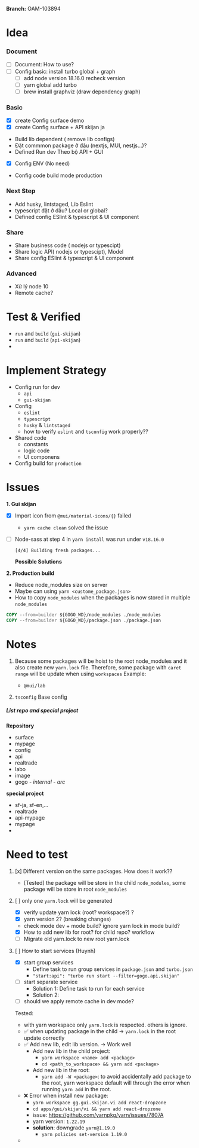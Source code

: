 
**Branch:** OAM-103894

# Idea

### Document
- [ ] Document: How to use?
- [ ] Config basic: install turbo global + graph
	- [ ] add node version 18.16.0 recheck version
	- [ ] yarn global add turbo
	- [ ] brew install graphviz (draw dependency graph)

### Basic
- [x] create Config surface demo
- [x] create Config surface + API skijan ja
- Build lib dependent ( remove lib configs)
- Đặt commmon package ở đâu (nextjs, MUI, nestjs…)?
- Defined Run dev Theo bộ API + GUI
- [x] Config ENV (No need)
- Config code build mode production

### Next Step
- Add husky, lintstaged, Lib Eslint
- typescript đặt ở đâu? Local or global?
- Defined config ESlint & typescript & UI component

### Share
- Share business code ( nodejs or typescipt)
- Share logic API( nodejs or typescipt), Model
- Share config ESlint & typescript & UI component

### Advanced
- Xử lý node 10
- Remote cache? 

# Test & Verified
- `run` and `build` (`gui-skijan`)
- `run` and `build` (`api-skijan`)
- 


# Implement Strategy
- Config run for dev
	- `api`
	- `gui-skijan`
- Config 
	- `eslint` 
	- `typescript`
	- `husky` & `lintstaged`
	-  how to verify `eslint` and `tsconfig` work properly?? 
- Shared code
	- constants
	- logic code
	- UI componens
- Config build for `production`


# Issues

**1. Gui skijan**
- [x] Import icon from `@mui/material-icons/{}` failed
	- `yarn cache clean` solved the issue


- [ ] Node-sass at step 4 in `yarn install` was run under `v18.16.0`
	```
	[4/4] Building fresh packages...
	```

	**Possible Solutions**


**2. Production build**
- Reduce node_modules size on server
- Maybe can using `yarn <custome_package.json>`
- How to copy `node_modules` when the packages is now stored in multiple `node_modules`
```Dockerfile
COPY --from=builder ${GOGO_WD}/node_modules ./node_modules
COPY --from=builder ${GOGO_WD}/package.json ./package.json
```

# Notes

1. Because some packages will be hoist to the root node_modules and it also create new `yarn.lock` file. Therefore, some package with `caret range` will be update when using `workspaces`
	Example: 
	- `@mui/lab`


2. `tsconfig`
Base config


##### List repo and special project
**Repository**
- surface
- mypage
- config
- api
- realtrade
- labo
- image
- gogo
*- internal*
*- arc*

**special project**
- sf-ja, sf-en,...
- realtrade
- api-mypage
- mypage
- 

# Need to test

1. [x] Different version on the same packages. How does it work??
	- [Tested] the package will be store in the child `node_modules`, some package will be store in root `node_modules`

2. [ ] only one `yarn.lock` will be generated
	- [x] verify update yarn lock (root? workspace?) ?
	- [x] yarn version 2? (breaking changes)
	- check mode dev + mode build? ignore yarn lock in mode build?
	- [x] How to add new lib for root? for child repo? workflow
	- [ ] Migrate old yarn.lock to new root yarn.lock
3. [ ] How to start services (Huynh)
	- [x] start group services
		- Define task to run group services in `package.json` and `turbo.json`
		- `"start:api": "turbo run start --filter=gogo.api.skijan"`
	- [ ] start separate service
		- Solution 1: Define task to run for each service
		- Solution 2: 
	- [ ] should we apply remote cache in dev mode?

	Tested: 
	- with yarn workspace only `yarn.lock` is respected. others is ignore.
	- ✅ when updating package in the child -> `yarn.lock` in the root update correctly
	- ✅ Add new lib, edit lib version. -> Work well
		- Add new lib in the child project:
			- `yarn workspace <name> add <package>`
			- `cd <path_to_workspace> && yarn add <package>`
		- Add new lib in the root:
			- `yarn add -W <package>`: to avoid accidentally add package to the root, yarn workspace default will through the error when running `yarn add` in the root.
	- ❌ Error when install new package:
		- `yarn workspace gg.gui.skijan.vi add react-dropzone`
		- `cd apps/gui/skijan/vi && yarn add react-dropzone`
		- issue: https://github.com/yarnpkg/yarn/issues/7807A
		- yarn version: `1.22.19`
		- **solution**: downgrade `yarn@1.19.0` 
			- `yarn policies set-version 1.19.0`
	- 